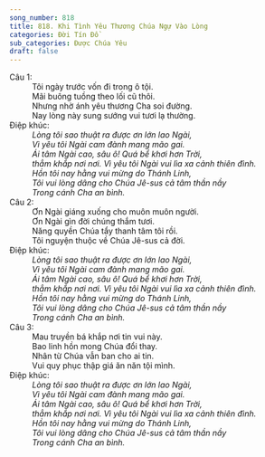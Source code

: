 ```yaml
---
song_number: 818
title: 818. Khi Tình Yêu Thương Chúa Ngự Vào Lòng
categories: Đời Tín Đồ
sub_categories: Được Chúa Yêu
draft: false
---
```

<dl><dt>Câu 1:</dt><dd data-verse="1">Tôi ngày trước vốn đi trong ô tội. <br/>Mãi buông tuồng theo lối cũ thôi. <br/>Nhưng nhờ ánh yêu thương Cha soi đường. <br/>Nay lòng này sung sướng vui tươi lạ thường. </dd><dt>Điệp khúc:</dt><dd data-chorus="1"><em>Lòng tôi sao thuật ra được ơn lớn lao Ngài, <br/>Vì yêu tôi Ngài cam đành mang mão gai. <br/>Ái tâm Ngài cao, sâu ô! Quá bể khơi hơn Trời, <br/>thẳm khắp nơi nơi. Vì yêu tôi Ngài vui lìa xa cảnh thiên đình. <br/>Hồn tôi nay hằng vui mừng do Thánh Linh, <br/>Tôi vui lòng dâng cho Chúa Jê-sus cả tâm thần nầy <br/>Trong cánh Cha an bình. </em></dd><dt>Câu 2:</dt><dd data-verse="2">Ơn Ngài giáng xuống cho muôn muôn người. <br/>Ơn Ngài gìn đời chúng thắm tươi. <br/>Năng quyền Chúa tẩy thanh tâm tôi rồi. <br/>Tôi nguyện thuộc về Chúa Jê-sus cả đời. </dd><dt>Điệp khúc:</dt><dd data-chorus="1"><em>Lòng tôi sao thuật ra được ơn lớn lao Ngài, <br/>Vì yêu tôi Ngài cam đành mang mão gai. <br/>Ái tâm Ngài cao, sâu ô! Quá bể khơi hơn Trời, <br/>thẳm khắp nơi nơi. Vì yêu tôi Ngài vui lìa xa cảnh thiên đình. <br/>Hồn tôi nay hằng vui mừng do Thánh Linh, <br/>Tôi vui lòng dâng cho Chúa Jê-sus cả tâm thần nầy <br/>Trong cánh Cha an bình. </em></dd><dt>Câu 3:</dt><dd data-verse="3">Mau truyền bá khắp nơi tin vui này. <br/>Bao linh hồn mong Chúa đổi thay. <br/>Nhân từ Chúa vẫn ban cho ai tin. <br/>Vui quy phục thập giá ăn năn tội mình. </dd><dt>Điệp khúc:</dt><dd data-chorus="1"><em>Lòng tôi sao thuật ra được ơn lớn lao Ngài, <br/>Vì yêu tôi Ngài cam đành mang mão gai. <br/>Ái tâm Ngài cao, sâu ô! Quá bể khơi hơn Trời, <br/>thẳm khắp nơi nơi. Vì yêu tôi Ngài vui lìa xa cảnh thiên đình. <br/>Hồn tôi nay hằng vui mừng do Thánh Linh, <br/>Tôi vui lòng dâng cho Chúa Jê-sus cả tâm thần nầy <br/>Trong cánh Cha an bình. </em></dd></dl>